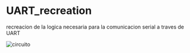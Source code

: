 # UART_recreation
recreacion de la logica necesaria para la comunicacion serial a traves de UART

![circuito](https://github.com/EulisesBrazon/UART_recreation/blob/main/Circuito.png)
